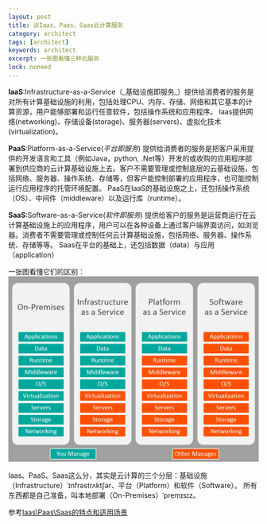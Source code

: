 ```yaml
---
layout: post
title: 谈Iaas、Paas、Saas云计算服务
category: architect
tags: [architect]
keywords: architect
excerpt: 一张图看懂三种云服务
lock: noneed
---
```


**IaaS**:Infrastructure-as-a-Service（\_基础设施即服务\_）提供给消费者的服务是对所有计算基础设施的利用，包括处理CPU、内存、存储、网络和其它基本的计算资源，用户能够部署和运行任意软件，包括操作系统和应用程序。
Iaas提供网络(networking)、存储设备(storage)、服务器(servers)、虚拟化技术(virtualization)。

**PaaS**:Platform-as-a-Service(_平台即服务_) 提供给消费者的服务是把客户采用提供的开发语言和工具（例如Java，python, .Net等）开发的或收购的应用程序部署到供应商的云计算基础设施上去。客户不需要管理或控制底层的云基础设施，包括网络、服务器、操作系统、存储等，但客户能控制部署的应用程序，也可能控制运行应用程序的托管环境配置。
PaaS在IaaS的基础设施之上，还包括操作系统（OS）、中间件（middleware）以及运行库（runtime）。

**SaaS**:Software-as-a-Service(_软件即服务_) 提供给客户的服务是运营商运行在云计算基础设施上的应用程序，用户可以在各种设备上通过客户端界面访问，如浏览器。消费者不需要管理或控制任何云计算基础设施，包括网络、服务器、操作系统、存储等等。
Saas在平台的基础上，还包括数据（data）与应用（application）

一张图看懂它们的区别：
![](/assets/images/2019/java/iaas-paas-saas-comparison.jpg)

Iaas、PaaS、Saas这么分，其实是云计算的三个分层：基础设施（Infrastructure）ˈɪnfrəstrʌktʃər、平台（Platform）和软件（Software）。
所有东西都是自己准备，叫本地部署（On-Premises）ˈpremɪsɪz。



参考[Iaas\Paas\Saas的特点和适用场景][1]


[1]:	https://www.jianshu.com/p/76987116ef91
